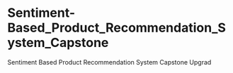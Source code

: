 # Sentiment-Based_Product_Recommendation_System_Capstone
Sentiment Based Product Recommendation System Capstone Upgrad
